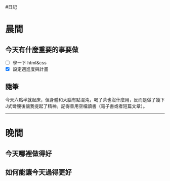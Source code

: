 #日記 
# 晨間

## 今天有什麼重要的事要做
- [ ] 學一下 html&css
- [x] 設定週進度與計畫

## 隨筆
今天六點半就起床，但身體和大腦有點混沌，喝了茶也沒什麼用，反而是做了幾下J式彎腰後讓我提起了精神。記得善用空檔讀書（電子書或者短篇文章）。

---

# 晚間

## 今天哪裡做得好

## 如何能讓今天過得更好